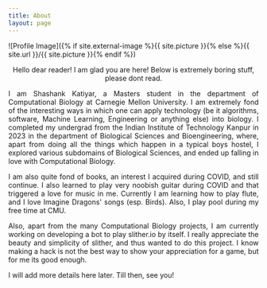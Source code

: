 ```yaml
---
title: About
layout: page
---
```

![Profile Image]({% if site.external-image %}{{ site.picture }}{% else %}{{ site.url }}/{{ site.picture }}{% endif %})
<br>
<p align="center">Hello dear reader! I am glad you are here! Below is extremely boring stuff, please dont read.</p>

<p align="justify">I am Shashank Katiyar, a Masters student in the department of Computational Biology at Carnegie Mellon University. I am extremely fond of the interesting ways in which one can apply technology (be it algorithms, software, Machine Learning, Engineering or anything else) into biology. I completed my undergrad from the Indian Institute of Technology Kanpur in 2023 in the department of Biological Sciences and Bioengineering, where, apart from doing all the things which happen in a typical boys hostel, I explored various subdomains of Biological Sciences, and ended up falling in love with Computational Biology.</p>

<p align="justify">I am also quite fond of books, an interest I acquired during COVID, and still continue. I also learned to play very noobish guitar during COVID and that triggered a love for music in me. Currently I am learning how to play flute, and I love Imagine Dragons' songs (esp. Birds). Also, I play pool during my free time at CMU.</p>

<p align="justify">Also, apart from the many Computational Biology projects, I am currently working on developing a bot to play slither.io by itself. I really appreciate the beauty and simplicity of slither, and thus wanted to do this project. I know making a hack is not the best way to show your appreciation for a game, but for me its good enough.</p>

<p align="justify">I will add more details here later. Till then, see you!</p>

<!-- <h2>Skills</h2>

<ul class="skill-list">
	<li>HTML - Jade - Haml - Erb</li>
	<li>Responsive (Mobile First)</li>
	<li>CSS (Stylus, Sass, Less)</li>
	<li>Css Frameworks (Bootstrap, Foundation)</li>
	<li>Javascript (Design Patterns, Testes)</li>
	<li>AngularJS - ReactJS</li>
	<li>Grunt - Gulp - Yeoman</li>
	<li>Git</li>
	<li>PHP</li>
	<li>Python</li>
	<li>MySQL - MongoDB</li>
	<li>Scrum and Kanban</li>
	<li>TDD e Continuous Integration</li>
</ul>

<h2>Projects</h2>

<ul>
	<li><a href="https://github.com/">Lorem Lorem</a></li>
	<li><a href="https://github.com/">Ipsum Dolor</a></li>
	<li><a href="https://github.com/">Dolor Lorem</a></li>
</ul> -->
